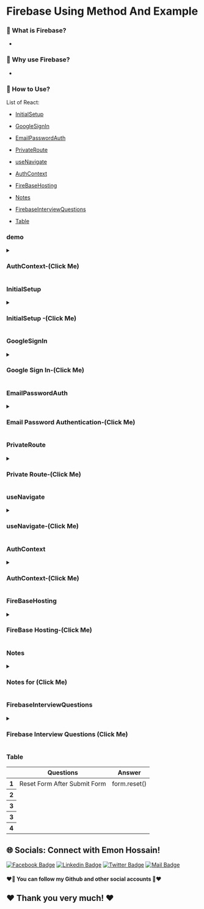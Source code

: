 # Firebase Using Method And Example

### 🔭 What is Firebase?
- 
### 👯 Why use Firebase?
- 
###  🤔 How to Use?

List of React:
- [InitialSetup](#InitialSetup)
- [GoogleSignIn](#GoogleSignIn)
- [EmailPasswordAuth](#EmailPasswordAuth)
- [PrivateRoute](#PrivateRoute)
- [useNavigate](#useNavigate)
- [AuthContext](#AuthContext)

- [FireBaseHosting](#FireBaseHosting)
- [Notes](#Notes)
- [FirebaseInterviewQuestions](#FirebaseInterviewQuestions)
- [Table](#Table)

### demo
<details>
<summary>
  <h3>AuthContext-(Click Me)</h3>
</summary>
<br >
	
```js

FireBaseHosting code

```
</details>

### InitialSetup
<details>
<summary>
  <h3> InitialSetup -(Click Me)</h3>
</summary>
<br >
	
```js
	
//Initial setup
1. visit: console.firebase.google.com
2. Create a new firebase
3. Google Analytics
i. একটি web analytics service
ii. website traffic কে track kore report তৈরি করে।
iii. website এর সাথে visitor এর interaction এর trend এবং pattern নির্ণয় করতে user কে সাহায্য করে।
iv. 
4. Visit doc (go to docs): Build > authentication > web > getting started
5. Register web app > firebase project home > click web > give name and register
6. Install firebase for your project: npm install firebase
7. Dangerous: get firebase config and put it in firebase.init.js
//Setup provider
8. export app from firebase.init.js
9. Create auth using getAuth from firebase by using app from firebase.init.js
10. Create a google auth provider 
11. go to firebase > Build > Authentication > Sing in method
11. Enable google sign in method
12. Create a button for google sign in method with a click handler
13. Inside the event handler, call signInWithPopup with auth, provider
14. After SingWithPopup .then result , error
// display data

//add a new sign in method
1. enable the sign in method
2. Create gitbub, twitter, fb, etc. app create
3. get clientId and Secret





```
</details>



### GoogleSignIn
<details>
<summary>
  <h3> Google Sign In-(Click Me)</h3>
</summary>
<br >

```js
import { getAuth, GoogleAuthProvider, signInWithPopup, signOut } from "firebase/auth";
import { useState } from "react";
import "./App.css";
import app from "./firebase.init";

const auth = getAuth(app);
function App() {
const [user, setUser] = useState({});
  const googleProvider = new GoogleAuthProvider();
  //handle GoogleS ingIn
  const handleGoogleSingIn = () => {
    signInWithPopup(auth, googleProvider)
      .then((result) => {
        const user = result.user;
        console.log(user)
        setUser(user)
      })
      .catch((error) => {
        console.error(error);
      });
  };
  //handle Google Sing Out
  const handleGoogleSingOut = () => {
    signOut(auth)
    .then(() => {
      setUser({})
    })
    .catch(() =>{
      setUser({})
    })
  };

  return (
    <div className="App">
      {
        user.uid? 
        <button onClick={handleGoogleSingOut}>Google Sing Out</button>
        :
        <button onClick={handleGoogleSingIn}>Google Sing In</button>
      }
      {
        user.uid && <div>
          <h3>Name: {user.displayName}</h3>
          <p>Email: {user.email}</p>
          <img src={user.photoURL} alt="" srcset="" />
        </div>
      }
    </div>
  );
}

export default App;


```
</details>



### EmailPasswordAuth
<details>
<summary>
  <h3> Email Password Authentication-(Click Me)</h3>
</summary>
<br >
	
```js

demo code

```
</details>

### PrivateRoute
<details>
<summary>
  <h3> Private Route-(Click Me)</h3>
</summary>
<br >
	
```js
//step 1
//Create 2 components
i. PrivateRoute ii. PrivateRoute Children component (যেইটা PrivateRoute হবে। login বাদে ঐ route lock থাকবে)

Example:
// App.js
{
  path: "/orders",
  element: (
    <PrivateRoute>
      <Orders />
    </PrivateRoute>
  ),
},

// PrivateRoute componets
import React, { useContext } from "react";
import { Navigate } from "react-router-dom";
import { AuthContext } from "../contexts/UserContext";

const PrivateRoute = ({ children }) => {
  const { user, loading } = useContext(AuthContext);
//loading যাতে page reload দেওয়ার পরে user ঐ page এ থাকে।
  if(loading){
    return <div>loading...</div>
  }

  if (user && user.uid) {
    return children;
  }
  return <Navigate to='/login'></Navigate>;
};

export default PrivateRoute;

//Orders componets
import React from 'react';
const Orders = () => {
    return (
        <div>
            <h2>Orders</h2>
        </div>
    );
};
export default Orders;

//  Another private Route (just set PrivateRoute inside)
{
  path: "/",
  element: <PrivateRoute><Home /></PrivateRoute>
},
{
  path: "/orders",
  element: (
    <PrivateRoute>
      <Orders />
    </PrivateRoute>
  ),
},


```
</details>


### useNavigate
<details>
<summary>
  <h3> useNavigate-(Click Me)</h3>
</summary>
<br >
Before Use:
useNavigate er 2টা কাজ 
1. Login / Sign Up এর পরে কোথায় যাবে।
2. login না থাকা অবস্থাই কিছু route এ যেতে দেই না redirect করে Login Page আসে। 
আবার login করলে same page নিয়ে যেতে হবে।	
	
```js	
	
// Simple Way (Login / Sign Up এর পরে কোথায় যাবে।)	
//step 1:
import { useNavigate } from "react-router-dom";
const navigate = useNavigate();
	
//step 2: 
// যখন user sign in করবে তখন user কে navigate করতে হবে
signIn(email, password)
.then((result) => {
const user = result.user;
console.log(user);
form.reset();
//step 3:
// navigate user home page
navigate("/home");
})
.catch((error) => console.error(error));


<--- Advace Example () --->
Before use: and loading use করতে হবে।
1. PrivateRoute Componet set 
 return <Navigate to="/signin" state={{ from: location }} replace />
2. Singin Componet set
  const navigate = useNavigate();
  const location = useLocation();
  const from = location.state?.from?.pathname || "/";

signInUser(email, password)
	.then((result) => {
	const user = result.user;
	console.log(user);
	navigate(from, {replace:true})
})
	
<!-- Full Example -->
	
// step 1: (PrivateRoute)
//Private.js (component)
import React, { useContext } from "react";
import { Navigate, useLocation } from "react-router-dom";
import { AuthContext } from "../context/UserContext";

const PrivateRoute = ({ children }) => {
 const { user, loading } = useContext(AuthContext);
  const location = useLocation()
// loading state যাতে user page reload এর পরে same page এ থাকে।
  if(loading){
    return <div>loading</div>
  }
  if (user && user.uid) {
    return children;
  }
	
//step 2 :
  return <Navigate to="/login" state={{from:location}} replace ></Navigate>;
};

export default PrivateRoute;


//Login.js (component)
import { useLocation, useNavigate } from "react-router-dom";
const Login = () => {
  //navigate after login
  const navigate = useNavigate();
	
//step 3: 
  // call location
  const location = useLocation();
  const from = location.state?.from?.pathname || "/";
    //sign in user in firebase
    signIn(email, password)
      .then((result) => {
        const user = result.user;
        console.log(user);
        form.reset();
        //navigate
        // navigate("/home");
	
	//step 4:
        navigate(from, {replace:true})
      })
      .catch((error) => console.error(error));
  };
  
 return (
	<div></div>
 );
};


```
</details>

### AuthContext
<details>
<summary>
  <h3>AuthContext-(Click Me)</h3>
</summary>
<br >
	
```js

//step 1 create (UserContext) component
//UserContext.js (component)
import React, { createContext } from 'react';
export const AuthContext = createContext();
const UserContext = ({children}) => {
//check user where use context 
const user = {email: 'abc'};
const authInfo = {user};
    return (
        <AuthContext.Provider value={authInfo}>
            {children}
        </AuthContext.Provider>
    );
};
export default UserContext;

//step 2 (go index.js file then set UserContext)
import UserContext from "./context/UserContext";
<React.StrictMode>
    <UserContext>
      <App />
    </UserContext>
 </React.StrictMode>
	
//step 3 (access to UserContext in Header.js)
//Header.js (component)
import { AuthContext } from "../../context/UserContext";
const Header = () => {
const {user} = useContext(AuthContext);
return (
	 <span>{user.email}</span>
    )
};

export default Header;
	
<!-- End intial set up -->
	
	
<!-- Full Example -->
//step 1 (create UserCompnet and export AuthContext)
//UserCOntext.js (component)
import {
    createUserWithEmailAndPassword,
    getAuth,
    onAuthStateChanged,
    signInWithEmailAndPassword,
    signOut
} from "firebase/auth";
import React, { createContext, useEffect, useState } from "react";
import app from "../Firebase/Firebase.init";

//AuthContext export
export const AuthContext = createContext();
const auth = getAuth(app);

const UserContext = ({ children }) => {
  const [user, setUser] = useState({});
  // loading state যাতে user page reload এর পরে same page এ থাকে।
  const [loading, setLoading] = useState(true);
  //create user for firebase
  const createUser = (email, password) => {
    setLoading(true)
    return createUserWithEmailAndPassword(auth, email, password);
  };

  //sign in user for firebase
  const signIn = (email, password) => {
    setLoading(true)
    return signInWithEmailAndPassword(auth, email, password);
  };

  //sign out user from ui
  const logOut = () => {
    setLoading(true)
    return signOut(auth);
  };

  //current user
  useEffect(() => {
    const unSubscribe = onAuthStateChanged(auth, (currentUser) => {
      console.log(currentUser, "current User ");
      setUser(currentUser);
      setLoading(false)
    });

    return () => unSubscribe();
  }, []);

  //send Data any where
  const authInfo = { user, loading, createUser, signIn, logOut };
  return (
    <AuthContext.Provider value={authInfo}>{children}</AuthContext.Provider>
  );
};

export default UserContext;

//step 2 (use AuthContext)
import React, { useContext } from "react";
import { Link, useLocation, useNavigate } from "react-router-dom";
import { AuthContext } from "../../context/UserContext";
	
const Login = () => {
//receive data from UserContext
  const { signIn } = useContext(AuthContext);
  //navigate after login
  const navigate = useNavigate();
  // call location
  const location = useLocation();
  const from = location.state?.from?.pathname || "/";
	
  //handleSubmit
  const handleSubmit = (event) => {
    event.preventDefault();
    //catch input field
    const form = event.target;
    const email = form.email.value;
    const password = form.password.value;

    //sign in user in firebase
    signIn(email, password)
      .then((result) => {
        const user = result.user;
        console.log(user);
        form.reset();
        //navigate
        navigate(from, { replace: true });
      })
      .catch((error) => console.error(error));
  };
	
  return (
	
	<form onSubmit={handleSubmit}>
	<input
	  type="text"
	  required
	  name="email"
	  placeholder="Email"
	  className="input input-bordered border border-[#95A0A7] rounded-[5px] h-14"
	/>
	<input
	  type="text"
	  required
	  name="password"
	  placeholder="Password"
	  className="input input-bordered border border-[#95A0A7] rounded-[5px] h-14"
	/>
	<button> Login </button>
      </form>
	
  );
};

export default Login;
	
```
</details>







### FireBaseHosting
<details>
<summary>
  <h3>FireBase Hosting-(Click Me)</h3>
</summary>
<br >
59-9 (bonus video) Host your react app to firebase
	
```js

//Firebase Hosting
// One time for each computer
1. npm install -g firebase-tools
2. firebase login

//for each project one time
3. firebase init
4. Hosting: Configure files for Firebase Hosting and (optionally) set up GitHub Action deploys
5. Use an existing project
6. Select you project (ema-john-fa6f4 must be match firebase.google.com your project name)
7.  (you just write build) What do you want to use as your public directory? (public) build 
8. (you select y) Configure as a single-page app (rewrite all urls to /index.html)? Yes
9. Configure as a single-page app (rewrite all urls to /index.html)? Yes

// for every deploy
10. npm run build
11. firebase deploy


```
</details>


### Notes
<details>
<summary>
  <h3>Notes for (Click Me)</h3>
</summary>
<br >
  - Notes must be know every single part for interview 

```js

************Firebase Notes************

2.
	
	
	
	

************End Firebase Notes************
```
</details>
  
### FirebaseInterviewQuestions
<details>
<summary>
  <h3>Firebase Interview Questions (Click Me)</h3>
</summary>
<br >
 must be know every single part for interview https://roadmap.sh/react
	
 ```js
************Firebase Interview Questions************
//Mileston 10: React Authentication
//Module: 57-1
1. What is Firebase?
2. Is firebase frontend or backend?
3. What is firebase architecture?
4. What are the features of firebase? / What are the tasks you can accomplish with firebase?
5. Differences between firebase and mongodb?
6. Have you ever used firebase database (real time database)?
7. Can you briefly explain the github authentication process with firebase?
8. Which method is used to Sign-in the user in Firebase Email/Password authentication?
9. Authentication vs Authorization?
Ans:i. Authentication: কাউকে , কোন কিছু, কারো কোন act (যা সঠিক বলে দাবি করা হচ্ছে) প্রকৃত তা সত্য কি না নির্ণয় করার প্রক্রিয়া।
i. Authorization: কাউকে কোন কাজ করার জন্য বা কোন resource ব্যবহার করতে পারার permision দেউয়ার প্রক্রিয়া।
2. What is Encryption
Ans: Encryption: কোন তথ্যকে (text , image, file, credentials etc) অনেক সুরক্ষিত করার জন্য (saving from hackers) 
সেই তথ্যর orginal representation কে different representation er মাধ্যমে প্রকাশ করা।
10. Can you tell me names of 3 authentication method?(hint: Sms/email code, voice, password, fingerprint, face verification)
11. Which authentication methods have you ever used for your project purpoose?
	
	
	
	
	
	
	
  ************End Firebase Interview Questions************
 ```
</details>



### Table
<div class="overflow-x-auto">
  <table class="table w-full">
    <!-- head -->
    <thead>
      <tr>
        <th></th>
        <th>Questions</th>
        <th>Answer</th>
      </tr>
    </thead>
    <tbody>
      <!-- row 1 -->
      <tr>
        <th>1</th>
        <td> Reset Form After Submit Form</td>
        <td>form.reset()</td>
      </tr>
      <!-- row 2 -->
      <tr>
        <th>2</th>
        <td> </td>
        <td> </td>
      </tr>
      <!-- row 3 -->
      <tr>
        <th>3</th>
        <td> </td>
        <td> </td>
      </tr>
       <!-- row 1 -->
      <tr>
        <th>3</th>
        <td> </td>
        <td> </td>
      </tr>
       <!-- row 1 -->
      <tr>
        <th>4</th>
        <td> </td>
        <td> </td>
      </tr>
    </tbody>
  </table>
</div>



## 🌐 Socials: Connect with Emon Hossain!

[![Facebook Badge](https://img.shields.io/badge/Facebook-1877F2?style=for-the-badge&logo=facebook&logoColor=white)](https://fb.com/emonhossain6) [![Linkedin Badge](https://img.shields.io/badge/LinkedIn-0077B5?style=for-the-badge&logo=linkedin&logoColor=white)](https://www.linkedin.com/in/emon007iu/) [![Twitter Badge](https://img.shields.io/badge/Twitter-1DA1F2?style=for-the-badge&logo=twitter&logoColor=white)](https://twitter.com/@emon_webdev) [![Mail Badge](https://img.shields.io/badge/Gmail-D14836?style=for-the-badge&logo=gmail&logoColor=white)](mailto:emon.hossain.wd@gmail.com)

<h4>❤️🤔 You can follow my Github and other social accounts 🤔❤️</h4>
<h2>❤️ Thank you very much! ❤️</h2>
